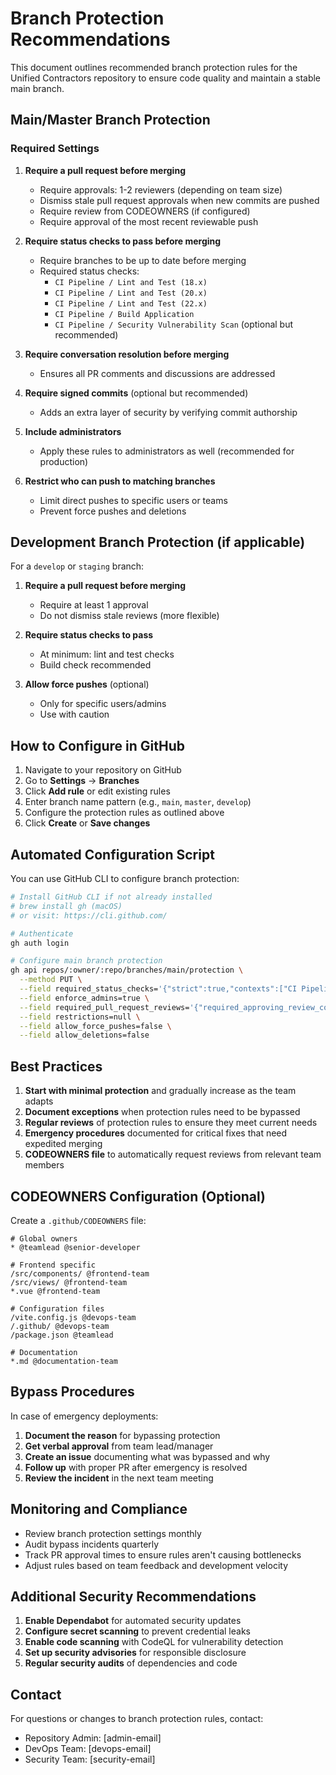 # Branch Protection Recommendations

This document outlines recommended branch protection rules for the Unified Contractors repository to ensure code quality and maintain a stable main branch.

## Main/Master Branch Protection

### Required Settings

1. **Require a pull request before merging**
   - Require approvals: 1-2 reviewers (depending on team size)
   - Dismiss stale pull request approvals when new commits are pushed
   - Require review from CODEOWNERS (if configured)
   - Require approval of the most recent reviewable push

2. **Require status checks to pass before merging**
   - Require branches to be up to date before merging
   - Required status checks:
     - `CI Pipeline / Lint and Test (18.x)`
     - `CI Pipeline / Lint and Test (20.x)`
     - `CI Pipeline / Lint and Test (22.x)`
     - `CI Pipeline / Build Application`
     - `CI Pipeline / Security Vulnerability Scan` (optional but recommended)

3. **Require conversation resolution before merging**
   - Ensures all PR comments and discussions are addressed

4. **Require signed commits** (optional but recommended)
   - Adds an extra layer of security by verifying commit authorship

5. **Include administrators**
   - Apply these rules to administrators as well (recommended for production)

6. **Restrict who can push to matching branches**
   - Limit direct pushes to specific users or teams
   - Prevent force pushes and deletions

## Development Branch Protection (if applicable)

For a `develop` or `staging` branch:

1. **Require a pull request before merging**
   - Require at least 1 approval
   - Do not dismiss stale reviews (more flexible)

2. **Require status checks to pass**
   - At minimum: lint and test checks
   - Build check recommended

3. **Allow force pushes** (optional)
   - Only for specific users/admins
   - Use with caution

## How to Configure in GitHub

1. Navigate to your repository on GitHub
2. Go to **Settings** → **Branches**
3. Click **Add rule** or edit existing rules
4. Enter branch name pattern (e.g., `main`, `master`, `develop`)
5. Configure the protection rules as outlined above
6. Click **Create** or **Save changes**

## Automated Configuration Script

You can use GitHub CLI to configure branch protection:

```bash
# Install GitHub CLI if not already installed
# brew install gh (macOS)
# or visit: https://cli.github.com/

# Authenticate
gh auth login

# Configure main branch protection
gh api repos/:owner/:repo/branches/main/protection \
  --method PUT \
  --field required_status_checks='{"strict":true,"contexts":["CI Pipeline / Lint and Test (20.x)","CI Pipeline / Build Application"]}' \
  --field enforce_admins=true \
  --field required_pull_request_reviews='{"required_approving_review_count":1,"dismiss_stale_reviews":true}' \
  --field restrictions=null \
  --field allow_force_pushes=false \
  --field allow_deletions=false
```

## Best Practices

1. **Start with minimal protection** and gradually increase as the team adapts
2. **Document exceptions** when protection rules need to be bypassed
3. **Regular reviews** of protection rules to ensure they meet current needs
4. **Emergency procedures** documented for critical fixes that need expedited merging
5. **CODEOWNERS file** to automatically request reviews from relevant team members

## CODEOWNERS Configuration (Optional)

Create a `.github/CODEOWNERS` file:

```
# Global owners
* @teamlead @senior-developer

# Frontend specific
/src/components/ @frontend-team
/src/views/ @frontend-team
*.vue @frontend-team

# Configuration files
/vite.config.js @devops-team
/.github/ @devops-team
/package.json @teamlead

# Documentation
*.md @documentation-team
```

## Bypass Procedures

In case of emergency deployments:

1. **Document the reason** for bypassing protection
2. **Get verbal approval** from team lead/manager
3. **Create an issue** documenting what was bypassed and why
4. **Follow up** with proper PR after emergency is resolved
5. **Review the incident** in the next team meeting

## Monitoring and Compliance

- Review branch protection settings monthly
- Audit bypass incidents quarterly
- Track PR approval times to ensure rules aren't causing bottlenecks
- Adjust rules based on team feedback and development velocity

## Additional Security Recommendations

1. **Enable Dependabot** for automated security updates
2. **Configure secret scanning** to prevent credential leaks
3. **Enable code scanning** with CodeQL for vulnerability detection
4. **Set up security advisories** for responsible disclosure
5. **Regular security audits** of dependencies and code

## Contact

For questions or changes to branch protection rules, contact:
- Repository Admin: [admin-email]
- DevOps Team: [devops-email]
- Security Team: [security-email]